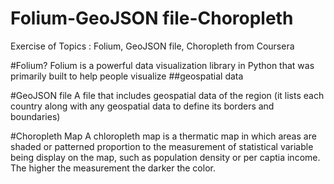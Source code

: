 # Folium-GeoJSON file-Choropleth
Exercise of Topics : Folium, GeoJSON file, Choropleth from Coursera

#Folium?
Folium is a powerful data visualization library in Python that was primarily built to help people visualize ##geospatial data

#GeoJSON file
A file that includes geospatial data of the region (it lists each country along with any geospatial data to define its borders and boundaries)

#Choropleth Map
A chloropleth map is a thermatic map in which areas are shaded or patterned proportion to the measurement of statistical variable being display on the map, such as population density or per captia income. The higher the measurement the darker the color.
